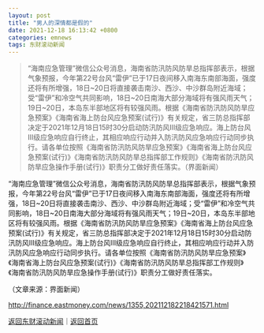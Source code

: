 ```yaml
---
layout: post
title: "男人的深情都是假的"
date: 2021-12-18 16:13:42 +0800
categories: emnews
tags: 东财滚动新闻
---
```

> “海南应急管理”微信公众号消息，海南省防汛防风防旱总指挥部表示，根据气象预报，今年第22号台风“雷伊”已于17日夜间移入南海东南部海面，强度还将有所增强，18日~20日将直接袭击南沙、西沙、中沙群岛附近海域；受“雷伊”和冷空气共同影响，18日~20日南海大部分海域将有强风雨天气；19日~20日，本岛东半部地区将有较强风雨。根据《海南省防汛防风防旱应急预案》《海南省海上防台风应急预案(试行)》有关规定，省三防总指挥部决定于2021年12月18日15时30分启动防汛防风Ⅲ级应急响应。海上防台风Ⅲ级应急响应自行终止，其相应响应行动并入防汛防风应急响应行动同步执行。请各单位按照《海南省防汛防风防旱应急预案》《海南省海上防台风应急预案(试行)》《海南省防汛防风防旱总指挥部工作规则》《海南省防汛防风防旱应急操作手册(试行)》职责分工做好责任落实。（界面新闻）

<p>“海南应急管理”微信公众号消息，海南省防汛防风防旱总指挥部表示，根据气象预报，今年第22号台风“雷伊”已于17日夜间移入南海东南部海面，强度还将有所增强，18日~20日将直接袭击南沙、西沙、中沙群岛附近海域；受“雷伊”和冷空气共同影响，18日~20日南海大部分海域将有强风雨天气；19日~20日，本岛东半部地区将有较强风雨。根据《海南省防汛防风防旱应急预案》《海南省海上防台风应急预案(试行)》有关规定，省三防总指挥部决定于2021年12月18日15时30分启动防汛防风Ⅲ级应急响应。海上防台风Ⅲ级应急响应自行终止，其相应响应行动并入防汛防风应急响应行动同步执行。请各单位按照《海南省防汛防风防旱应急预案》《海南省海上防台风应急预案(试行)》《海南省防汛防风防旱总指挥部工作规则》《海南省防汛防风防旱应急操作手册(试行)》职责分工做好责任落实。</p><p class="em_media">（文章来源：界面新闻）</p>

<http://finance.eastmoney.com/news/1355,202112182218421571.html>

[返回东财滚动新闻](//finews.withounder.com/emnews/)｜[返回首页](//finews.withounder.com/)